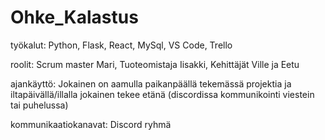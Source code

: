 ﻿# Ohke_Kalastus

työkalut: Python, Flask, React, MySql, VS Code, Trello

roolit: Scrum master Mari, Tuoteomistaja Iisakki, Kehittäjät Ville ja Eetu

ajankäyttö: Jokainen on aamulla paikanpäällä tekemässä projektia ja iltapäivällä/illalla jokainen tekee etänä (discordissa kommunikointi viestein tai puhelussa)

kommunikaatiokanavat: Discord ryhmä



